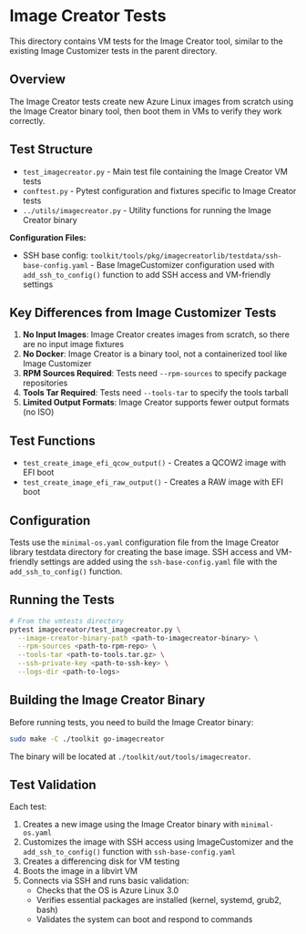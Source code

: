 # Image Creator Tests

This directory contains VM tests for the Image Creator tool, similar to the existing Image
Customizer tests in the parent directory.

## Overview

The Image Creator tests create new Azure Linux images from scratch using the Image Creator binary
tool, then boot them in VMs to verify they work correctly.

## Test Structure

- `test_imagecreator.py` - Main test file containing the Image Creator VM tests
- `conftest.py` - Pytest configuration and fixtures specific to Image Creator tests
- `../utils/imagecreator.py` - Utility functions for running the Image Creator binary

**Configuration Files:**

- SSH base config: `toolkit/tools/pkg/imagecreatorlib/testdata/ssh-base-config.yaml` - Base
  ImageCustomizer configuration used with `add_ssh_to_config()` function to add SSH access and
  VM-friendly settings

## Key Differences from Image Customizer Tests

1. **No Input Images**: Image Creator creates images from scratch, so there are no input image
   fixtures
2. **No Docker**: Image Creator is a binary tool, not a containerized tool like Image Customizer
3. **RPM Sources Required**: Tests need `--rpm-sources` to specify package repositories
4. **Tools Tar Required**: Tests need `--tools-tar` to specify the tools tarball
5. **Limited Output Formats**: Image Creator supports fewer output formats (no ISO)

## Test Functions

- `test_create_image_efi_qcow_output()` - Creates a QCOW2 image with EFI boot
- `test_create_image_efi_raw_output()` - Creates a RAW image with EFI boot  

## Configuration

Tests use the `minimal-os.yaml` configuration file from the Image Creator library testdata directory
for creating the base image. SSH access and VM-friendly settings are added using the
`ssh-base-config.yaml` file with the `add_ssh_to_config()` function.

## Running the Tests

```bash
# From the vmtests directory
pytest imagecreator/test_imagecreator.py \
  --image-creator-binary-path <path-to-imagecreator-binary> \
  --rpm-sources <path-to-rpm-repo> \
  --tools-tar <path-to-tools.tar.gz> \
  --ssh-private-key <path-to-ssh-key> \
  --logs-dir <path-to-logs>
```

## Building the Image Creator Binary

Before running tests, you need to build the Image Creator binary:

```bash
sudo make -C ./toolkit go-imagecreator
```

The binary will be located at `./toolkit/out/tools/imagecreator`.

## Test Validation

Each test:

1. Creates a new image using the Image Creator binary with `minimal-os.yaml`
2. Customizes the image with SSH access using ImageCustomizer and the `add_ssh_to_config()` function
   with `ssh-base-config.yaml`
3. Creates a differencing disk for VM testing
4. Boots the image in a libvirt VM
5. Connects via SSH and runs basic validation:
   - Checks that the OS is Azure Linux 3.0
   - Verifies essential packages are installed (kernel, systemd, grub2, bash)
   - Validates the system can boot and respond to commands
   